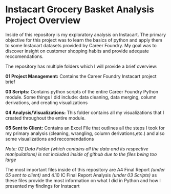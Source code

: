 # Instacart Grocery Basket Analysis Project Overview

Inside of this repository is my exploratory analysis on Instacart. The primary objective for this project was to learn the basics of python and apply them to some Instacart datasets provided by Career Foundry.
My goal was to discover insight on customer shopping habits and provide adequate reccomendations.

The repository has multiple folders which I will provide a brief overview:

**01 Project Management:** Contains the Career Foundry Instacart project brief

**03 Scripts:** Contains python scripts of the entire Career Foundry Python module. Some things I did include: data cleaning, data merging, column derivations, and creating visualizations

**04 Analysis/Visualizations:** This folder contains all my visualizations that I created throughout the entire module. 

**05 Sent to Client:** Contains an Excel File that outlines all the steps I took for my primary analysis (cleaning, wrangling, column derivations,etc.) and also some visualizations and reccomendations

_Note: 02 Data Folder (which contains all the data and its respective manipulations) is not included inside of github due to the files being too large_ 

The most important files inside of this repository are A4 Final Report _(under 05 sent to client)_ and 4.10 IC Final Report Analysis _(under 03 Scripts)_ as these files provide the most information on what I did in Python and how I presented my findings for Instacart
